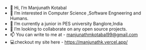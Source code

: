 - 👋 Hi, I’m Manjunath Kotabal
- 👀 I’m interested in Computer Science ,Software Engneering and Humans.
- 🌱 I’m currently a junior in PES university Banglore,India
- 💞️ I’m looking to collaborate on any open source projects.
- 📫 You can write to me at - manjunathmkotabal99@gmail.com
- 💻checkout my site here - https://manjunathk.vercel.app/

<!---
manjunathmkotabal/manjunathmkotabal is a ✨ special ✨ repository because its `README.md` (this file) appears on your GitHub profile.
You can click the Preview link to take a look at your changes.
--->
